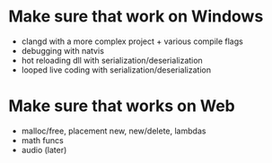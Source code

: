 # Make sure that work on Windows

- clangd with a more complex project + various compile flags
- debugging with natvis
- hot reloading dll with serialization/deserialization
- looped live coding with serialization/deserialization

# Make sure that works on Web

- malloc/free, placement new, new/delete, lambdas
- math funcs
- audio (later)
